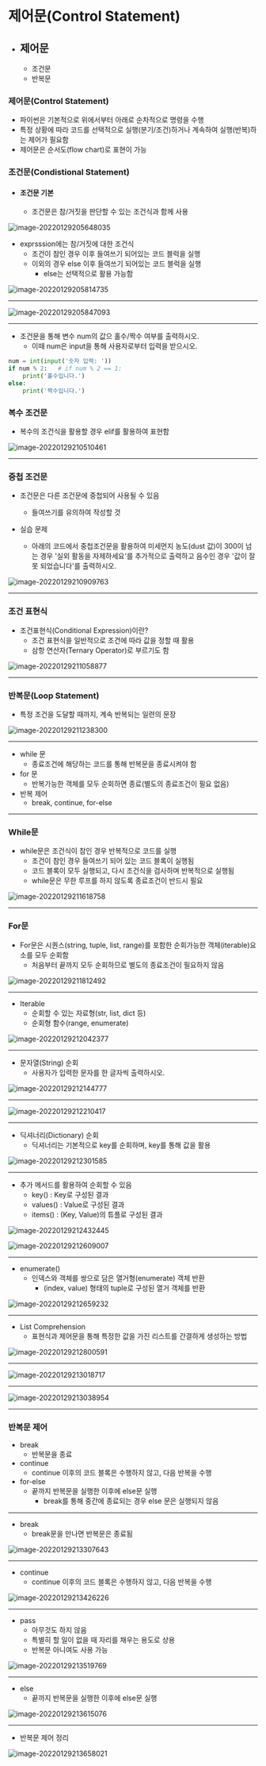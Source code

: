 # 제어문(Control Statement)



- ## 제어문

  - 조건문
  - 반복문



### 제어문(Control Statement)

- 파이썬은 기본적으로 위에서부터 아래로 순차적으로 명령을 수행
- 특정 상황에 따라 코드를 선택적으로 실행(분기/조건)하거나 계속하여 실행(반복)하는 제어가 필요함
- 제어문은 순서도(flow chart)로 표현이 가능



### 조건문(Condistional Statement)

- #### 조건문 기본

  - 조건문은 참/거짓을 판단할 수 있는 조건식과 함께 사용

![image-20220129205648035](C:\Users\kjmk1\AppData\Roaming\Typora\typora-user-images\image-20220129205648035.png)

- exprsssion에는 참/거짓에 대한 조건식
  - 조건이 참인 경우 이후 들여쓰기 되어있는 코드 블럭을 실행
  - 이외의 경우 else 이후 들여쓰기 되어있는 코드 블럭을 실행
    - else는 선택적으로 활용 가능함

![image-20220129205814735](C:\Users\kjmk1\AppData\Roaming\Typora\typora-user-images\image-20220129205814735.png)

---

![image-20220129205847093](C:\Users\kjmk1\AppData\Roaming\Typora\typora-user-images\image-20220129205847093.png)

---

- 조건문을 통해 변수 num의 값으 홀수/짝수 여부를 출력하시오.
  - 이때 num은 input을 통해 사용자로부터 입력을 받으시오.

```python
num = int(input('숫자 입력: '))
if num % 2:   # if num % 2 == 1:
    print('홀수입니다.')
else:
    print('짝수입니다.')
```



### 복수 조건문

- 복수의 조건식을 활용할 경우 elif를 활용하여 표현함

![image-20220129210510461](C:\Users\kjmk1\AppData\Roaming\Typora\typora-user-images\image-20220129210510461.png)

---

### 중첩 조건문

- 조건문은 다른 조건문에 중첩되어 사용될 수 있음
  - 들여쓰기를 유의하여 작성할 것

- 실습 문제
  - 아래의 코드에서 중첩조건문을 활용하여 미세먼지 농도(dust 값)이 300이 넘는 경우 '실외 활동을 자제하세요'를 추가적으로 출력하고 음수인 경우 '값이 잘 못 되었습니다'를 출력하시오.

![image-20220129210909763](C:\Users\kjmk1\AppData\Roaming\Typora\typora-user-images\image-20220129210909763.png)

---

### 조건 표현식

- 조건표현식(Conditional Expression)이란?
  - 조건 표현식을 일반적으로 조건에 따라 값을 정할 때 활용
  - 삼항 연산자(Ternary Operator)로 부르기도 함

![image-20220129211058877](C:\Users\kjmk1\AppData\Roaming\Typora\typora-user-images\image-20220129211058877.png)

---

### 반복문(Loop Statement)

- 특정 조건을 도달할 때까지, 계속 반복되는 일련의 문장

![image-20220129211238300](C:\Users\kjmk1\AppData\Roaming\Typora\typora-user-images\image-20220129211238300.png)

---

- while 문
  - 종료조건에 해당하는 코드를 통해 반복문을 종료시켜야 함
- for 문
  - 반복가능한 객체를 모두 순회하면 종료(별도의 종료조건이 필요 없음)
- 반복 제어
  - break, continue, for-else

---

### While문

- while문은 조건식이 참인 경우 반복적으로 코드를 실행
  - 조건이 참인 경우 들여쓰기 되어 있는 코드 블록이 실행됨
  - 코드 블록이 모두 실행되고, 다시 조건식을 검사하며 반복적으로 실행됨
  - while문은 무한 루프를 하지 않도록 종료조건이 반드시 필요

![image-20220129211618758](C:\Users\kjmk1\AppData\Roaming\Typora\typora-user-images\image-20220129211618758.png)

---

### For문

- For문은 시퀀스(string, tuple, list, range)를 포함한 순회가능한 객체(iterable)요소를 모두 순회함
  - 처음부터 끝까지 모두 순회하므로 별도의 종료조건이 필요하지 않음

![image-20220129211812492](C:\Users\kjmk1\AppData\Roaming\Typora\typora-user-images\image-20220129211812492.png)

---

- Iterable
  - 순회할 수 있는 자료형(str, list, dict 등)
  - 순회형 함수(range, enumerate)

![image-20220129212042377](C:\Users\kjmk1\AppData\Roaming\Typora\typora-user-images\image-20220129212042377.png)

---

- 문자열(String) 순회
  - 사용자가 입력한 문자를 한 글자씩 출력하시오.

![image-20220129212144777](C:\Users\kjmk1\AppData\Roaming\Typora\typora-user-images\image-20220129212144777.png)

---

![image-20220129212210417](C:\Users\kjmk1\AppData\Roaming\Typora\typora-user-images\image-20220129212210417.png)

---

- 딕셔너리(Dictionary) 순회
  - 딕셔너리는 기본적으로 key를 순회하며, key를 통해 값을 활용

![image-20220129212301585](C:\Users\kjmk1\AppData\Roaming\Typora\typora-user-images\image-20220129212301585.png)

---

- 추가 메서드를 활용하여 순회할 수 있음
  - key() : Key로 구성된 결과
  - values() : Value로 구성된 결과
  - items() : (Key, Value)의 튜플로 구성된 결과

![image-20220129212432445](C:\Users\kjmk1\AppData\Roaming\Typora\typora-user-images\image-20220129212432445.png)

![image-20220129212609007](C:\Users\kjmk1\AppData\Roaming\Typora\typora-user-images\image-20220129212609007.png)

---

- enumerate()
  - 인덱스와 객체를 쌍으로 담은 열거형(enumerate) 객체 반환
    - (index, value) 형태의 tuple로 구성된 열거 객체를 반환

![image-20220129212659232](C:\Users\kjmk1\AppData\Roaming\Typora\typora-user-images\image-20220129212659232.png)

---

- List Comprehension
  - 표현식과 제어문을 통해 특정한 값을 가진 리스트를 간결하게 생성하는 방법

![image-20220129212800591](C:\Users\kjmk1\AppData\Roaming\Typora\typora-user-images\image-20220129212800591.png)

---

![image-20220129213018717](C:\Users\kjmk1\AppData\Roaming\Typora\typora-user-images\image-20220129213018717.png)

---

![image-20220129213038954](C:\Users\kjmk1\AppData\Roaming\Typora\typora-user-images\image-20220129213038954.png)

---

### 반복문 제어

- break
  - 반복문을 종료
- continue
  - continue 이후의 코드 블록은 수행하지 않고, 다음 반복을 수행
- for-else
  - 끝까지 반복문을 실행한 이후에 else문 실행
    - break를 통해 중간에 종료되는 경우 else 문은 실행되지 않음

---

- break
  - break문을 만나면 반복문은 종료됨

![image-20220129213307643](C:\Users\kjmk1\AppData\Roaming\Typora\typora-user-images\image-20220129213307643.png)



---

- continue
  - continue 이후의 코드 블록은 수행하지 않고, 다음 반복을 수행

![image-20220129213426226](C:\Users\kjmk1\AppData\Roaming\Typora\typora-user-images\image-20220129213426226.png)

---

- pass
  -  아무것도 하지 않음
    - 특별히 할 일이 없을 때 자리를 채우는 용도로 상용
    - 반복문 아니여도 사용 가능

![image-20220129213519769](C:\Users\kjmk1\AppData\Roaming\Typora\typora-user-images\image-20220129213519769.png)

---

- else
  - 끝까지 반복문을 실행한 이후에 else문 실행

![image-20220129213615076](C:\Users\kjmk1\AppData\Roaming\Typora\typora-user-images\image-20220129213615076.png)

---

- 반복문 제어 정리

![image-20220129213658021](C:\Users\kjmk1\AppData\Roaming\Typora\typora-user-images\image-20220129213658021.png)